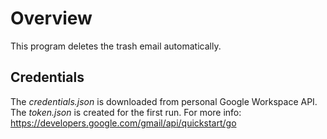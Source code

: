 # Overview 
This program deletes the trash email automatically.

## Credentials
The *credentials.json* is downloaded from personal Google Workspace API. The *token.json* is created for the first run. For more info: https://developers.google.com/gmail/api/quickstart/go